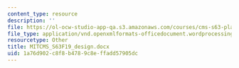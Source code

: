 ```yaml
---
content_type: resource
description: ''
file: https://ol-ocw-studio-app-qa.s3.amazonaws.com/courses/cms-s63-playful-augmented-reality-audio-design-exploration-fall-2019/1a76d902c8f8b4789c8effadd57905dc_MITCMS_S63F19_design.docx
file_type: application/vnd.openxmlformats-officedocument.wordprocessingml.document
resourcetype: Other
title: MITCMS_S63F19_design.docx
uid: 1a76d902-c8f8-b478-9c8e-ffadd57905dc
---
```

